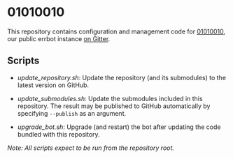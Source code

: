 01010010
========

This repository contains configuration and management code for
[01010010](https://gitter.im/01010010),
our public errbot instance [on Gitter](https://gitter.im/errbotio/errbot).


Scripts
-------

* *update_repository.sh*:
      Update the repository (and its submodules) to the latest version on GitHub.

* *update_submodules.sh*:
      Update the submodules included in this repository.
      The result may be published to GitHub automatically by specifying `--publish` as an argument.

* *upgrade_bot.sh*:
      Upgrade (and restart) the bot after updating the code bundled with this repository.


*Note: All scripts expect to be run from the repository root.*
